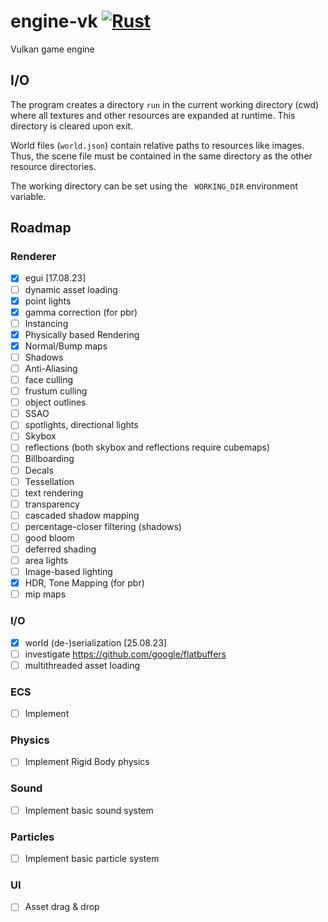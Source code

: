 # engine-vk [![Rust](https://github.com/realmayus/engine-vk/actions/workflows/rust.yml/badge.svg)](https://github.com/realmayus/engine-vk/actions/workflows/rust.yml)
Vulkan game engine

## I/O
The program creates a directory `run` in the current working directory (cwd) where all textures and other resources are expanded at runtime. This directory is cleared upon exit.

World files (`world.json`) contain relative paths to resources like images. Thus, the scene file must be contained in the same directory as the other resource directories. 

The working directory can be set using the ` WORKING_DIR` environment variable.

## Roadmap
### Renderer
- [x] egui [17.08.23]
- [ ] dynamic asset loading
- [x] point lights
- [x] gamma correction (for pbr)
- [ ] Instancing
- [x] Physically based Rendering
- [x] Normal/Bump maps
- [ ] Shadows
- [ ] Anti-Aliasing
- [ ] face culling
- [ ] frustum culling
- [ ] object outlines
- [ ] SSAO
- [ ] spotlights, directional lights 
- [ ] Skybox
- [ ] reflections (both skybox and reflections require cubemaps)
- [ ] Billboarding
- [ ] Decals
- [ ] Tessellation
- [ ] text rendering
- [ ] transparency
- [ ] cascaded shadow mapping
- [ ] percentage-closer filtering (shadows)
- [ ] good bloom
- [ ] deferred shading
- [ ] area lights
- [ ] Image-based lighting
- [x] HDR, Tone Mapping (for pbr)
- [ ] mip maps

### I/O
- [x] world (de-)serialization [25.08.23]
- [ ] investigate https://github.com/google/flatbuffers
- [ ] multithreaded asset loading

### ECS
- [ ] Implement
### Physics
- [ ] Implement Rigid Body physics
### Sound
- [ ] Implement basic sound system
### Particles
- [ ] Implement basic particle system
### UI
- [ ] Asset drag & drop
